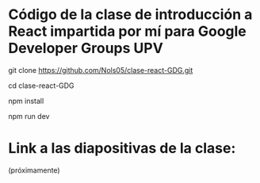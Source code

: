 # Código de la clase de introducción a React impartida por mí para Google Developer Groups UPV


git clone https://github.com/Nols05/clase-react-GDG.git

cd clase-react-GDG

npm install

npm run dev


# Link a las diapositivas de la clase:
(próximamente)
